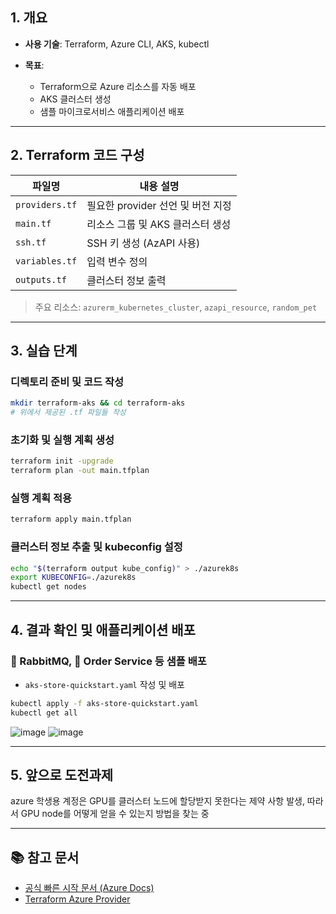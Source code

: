 ## 1. 개요

* **사용 기술**: Terraform, Azure CLI, AKS, kubectl
* **목표**:

  * Terraform으로 Azure 리소스를 자동 배포
  * AKS 클러스터 생성
  * 샘플 마이크로서비스 애플리케이션 배포

---

## 2. Terraform 코드 구성

| 파일명            | 내용 설명                   |
| -------------- | ----------------------- |
| `providers.tf` | 필요한 provider 선언 및 버전 지정 |
| `main.tf`      | 리소스 그룹 및 AKS 클러스터 생성    |
| `ssh.tf`       | SSH 키 생성 (AzAPI 사용)     |
| `variables.tf` | 입력 변수 정의                |
| `outputs.tf`   | 클러스터 정보 출력              |

> 주요 리소스: `azurerm_kubernetes_cluster`, `azapi_resource`, `random_pet`

---

## 3. 실습 단계

### 디렉토리 준비 및 코드 작성

```bash
mkdir terraform-aks && cd terraform-aks
# 위에서 제공된 .tf 파일들 작성
```

### 초기화 및 실행 계획 생성

```bash
terraform init -upgrade
terraform plan -out main.tfplan
```

### 실행 계획 적용

```bash
terraform apply main.tfplan
```

### 클러스터 정보 추출 및 kubeconfig 설정

```bash
echo "$(terraform output kube_config)" > ./azurek8s
export KUBECONFIG=./azurek8s
kubectl get nodes
```

---

## 4. 결과 확인 및 애플리케이션 배포

### 🐰 RabbitMQ, 🛒 Order Service 등 샘플 배포

* `aks-store-quickstart.yaml` 작성 및 배포

```bash
kubectl apply -f aks-store-quickstart.yaml
kubectl get all
```

![image](https://github.com/user-attachments/assets/0f67b7e2-e787-48dd-8624-13a7c68a303e)
![image](https://github.com/user-attachments/assets/75ffe15c-07d8-43fb-84d7-077f8586c55c)


---
## 5. 앞으로 도전과제
azure 학생용 계정은 GPU를 클러스터 노드에 할당받지 못한다는 제약 사항 발생, 따라서 GPU node를 어떻게 얻을 수 있는지 방법을 찾는 중

---

## 📚 참고 문서

* [공식 빠른 시작 문서 (Azure Docs)](https://learn.microsoft.com/ko-kr/azure/aks/terraform-aks)
* [Terraform Azure Provider](https://registry.terraform.io/providers/hashicorp/azurerm/latest/docs)


